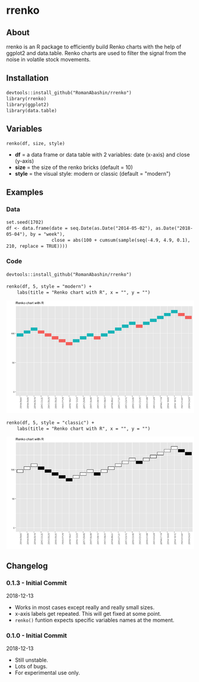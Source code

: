 # rrenko

## About
rrenko is an R package to efficiently build Renko charts with the help of ggplot2 and data.table. Renko charts are used to filter the signal from the noise in volatile stock movements. 

## Installation

    devtools::install_github("RomanAbashin/rrenko")
    library(rrenko)
    library(ggplot2)
    library(data.table)

## Variables

    renko(df, size, style)

* **df** = a data frame or data table with 2 variables: date (x-axis) and close (y-axis)
* **size** = the size of the renko bricks (default = 10)
* **style** = the visual style: modern or classic (default = "modern")

## Examples

### Data

    set.seed(1702)
    df <- data.frame(date = seq.Date(as.Date("2014-05-02"), as.Date("2018-05-04"), by = "week"),
                     close = abs(100 + cumsum(sample(seq(-4.9, 4.9, 0.1), 210, replace = TRUE))))

### Code

    devtools::install_github("RomanAbashin/rrenko")

    renko(df, 5, style = "modern") + 
        labs(title = "Renko chart with R", x = "", y = "")

![rrenko modern](/images/rrenko_modern.png)


    renko(df, 5, style = "classic") + 
        labs(title = "Renko chart with R", x = "", y = "")

![rrenko classic](/images/rrenko_classic.png)


## Changelog
### 0.1.3 - Initial Commit
2018-12-13
* Works in most cases except really and really small sizes.
* x-axis labels get repeated. This will get fixed at some point.
* `renko()` funtion expects specific variables names at the moment.

### 0.1.0 - Initial Commit
2018-12-13
* Still unstable.
* Lots of bugs.
* For experimental use only.
